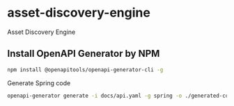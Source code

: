 # asset-discovery-engine
Asset Discovery Engine 


## Install OpenAPI Generator by NPM
```bash
npm install @openapitools/openapi-generator-cli -g
```
Generate Spring code
```bash
openapi-generator generate -i docs/api.yaml -g spring -o ./generated-code
```
